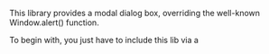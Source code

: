 This library provides a modal dialog box, overriding the well-known Window.alert() function.

To begin with, you just have to include this lib via a <script> tag :

<script>
    // Used to wait for the DOM to load
    (function() {
        alert();
    })();


</script>